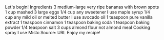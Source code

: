 Let's begin!
Ingredients
3 medium-large very ripe bananas with brown spots 1 cup mashed
3 large eggs
1/4 cup any sweetener I use maple syrup
1/4 cup any mild oil or melted butter I use avocado oil
1 teaspoon pure vanilla extract
1 teaspoon cinnamon
1 teaspoon baking soda
1 teaspoon baking powder
1/4 teaspoon salt
3 cups almond flour not almond meal
Cooking spray I use Misto
Source: URL
Enjoy my recipe!